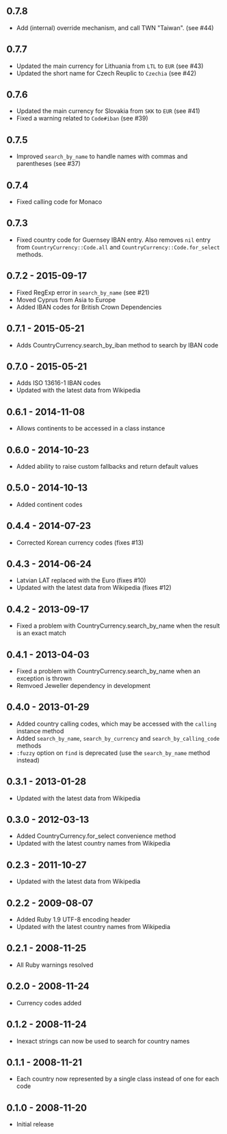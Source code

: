 ## 0.7.8

* Add (internal) override mechanism, and call TWN "Taiwan". (see #44)

## 0.7.7

* Updated the main currency for Lithuania from `LTL` to `EUR` (see #43)
* Updated the short name for Czech Reuplic to `Czechia` (see #42)

## 0.7.6

* Updated the main currency for Slovakia from `SKK` to `EUR` (see #41)
* Fixed a warning related to `Code#iban` (see #39)

## 0.7.5

* Improved `search_by_name` to handle names with commas and parentheses (see #37)

## 0.7.4

* Fixed calling code for Monaco

## 0.7.3

* Fixed country code for Guernsey IBAN entry. Also removes `nil` entry from
  `CountryCurrency::Code.all` and `CountryCurrency::Code.for_select` methods.

## 0.7.2 - 2015-09-17

* Fixed RegExp error in `search_by_name` (see #21)
* Moved Cyprus from Asia to Europe
* Added IBAN codes for British Crown Dependencies

## 0.7.1 - 2015-05-21

* Adds CountryCurrency.search_by_iban method to search by IBAN code

## 0.7.0 - 2015-05-21

* Adds ISO 13616-1 IBAN codes
* Updated with the latest data from Wikipedia

## 0.6.1 - 2014-11-08

* Allows continents to be accessed in a class instance

## 0.6.0 - 2014-10-23

* Added ability to raise custom fallbacks and return default values

## 0.5.0 - 2014-10-13

* Added continent codes

## 0.4.4 - 2014-07-23

* Corrected Korean currency codes (fixes #13)

## 0.4.3 - 2014-06-24

* Latvian LAT replaced with the Euro (fixes #10)
* Updated with the latest data from Wikipedia (fixes #12)

## 0.4.2 - 2013-09-17

* Fixed a problem with CountryCurrency.search_by_name when the result is an exact match

## 0.4.1 - 2013-04-03

* Fixed a problem with CountryCurrency.search_by_name when an exception is thrown
* Remvoed Jeweller dependency in development

## 0.4.0 - 2013-01-29

* Added country calling codes, which may be accessed with the `calling` instance method
* Added `search_by_name`, `search_by_currency` and `search_by_calling_code` methods
* `:fuzzy` option on `find` is deprecated (use the `search_by_name` method instead)

## 0.3.1 - 2013-01-28

* Updated with the latest data from Wikipedia

## 0.3.0 - 2012-03-13

* Added CountryCurrency.for_select convenience method
* Updated with the latest country names from Wikipedia

## 0.2.3 - 2011-10-27

* Updated with the latest data from Wikipedia

## 0.2.2 - 2009-08-07

* Added Ruby 1.9 UTF-8 encoding header
* Updated with the latest country names from Wikipedia

## 0.2.1 - 2008-11-25

* All Ruby warnings resolved

## 0.2.0 - 2008-11-24

* Currency codes added

## 0.1.2 - 2008-11-24

* Inexact strings can now be used to search for country names

## 0.1.1 - 2008-11-21

* Each country now represented by a single class instead of one for each code

## 0.1.0 - 2008-11-20

* Initial release
